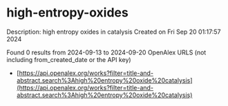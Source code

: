 # high-entropy-oxides
Description: high entropy oxides in catalysis
Created on Fri Sep 20 01:17:57 2024

Found 0 results from 2024-09-13 to 2024-09-20
OpenAlex URLS (not including from_created_date or the API key)
- [https://api.openalex.org/works?filter=title-and-abstract.search%3Ahigh%20entropy%20oxide%20catalysis](https://api.openalex.org/works?filter=title-and-abstract.search%3Ahigh%20entropy%20oxide%20catalysis)

